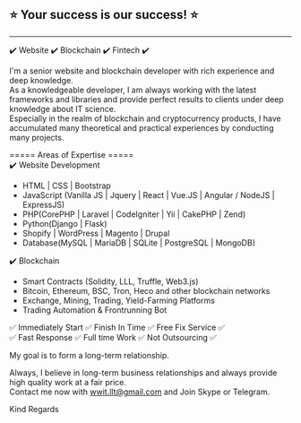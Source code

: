 <h2>⭐ Your success is our success! ⭐</h2>
<hr>

✔️ Website ✔️ Blockchain ✔️ Fintech ✔️

I'm a senior website and blockchain developer with rich experience and deep knowledge.<br>
As a knowledgeable developer, I am always working with the latest frameworks and libraries and provide perfect results to clients under deep knowledge about IT science.<br>
Especially in the realm of blockchain and cryptocurrency products, I have accumulated many theoretical and practical experiences by conducting many projects.

===== Areas of Expertise =====<br>
✔️ Website Development
* HTML | CSS | Bootstrap
* JavaScript (Vanilla JS | Jquery | React | Vue.JS | Angular / NodeJS | ExpressJS)
* PHP(CorePHP | Laravel | CodeIgniter | Yii | CakePHP | Zend)
* Python(Django | Flask)
* Shopify | WordPress | Magento | Drupal
* Database(MySQL | MariaDB | SQLite | PostgreSQL | MongoDB)

✔️ Blockchain
* Smart Contracts (Solidity, LLL, Truffle, Web3.js)
* Bitcoin, Ethereum, BSC, Tron, Heco and other blockchain networks
* Exchange, Mining, Trading, Yield-Farming Platforms
* Trading Automation & Frontrunning Bot

✅ Immediately Start ✅ Finish In Time ✅ Free Fix Service ✅<br>
✅ Fast Response ✅ Full time Work ✅ Not Outsourcing ✅

My goal is to form a long-term relationship.

Always, I believe in long-term business relationships and always provide high quality work at a fair price.<br>
Contact me now with wwit.llt@gmail.com and Join Skype or Telegram.

Kind Regards
